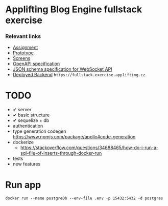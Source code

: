 # Applifting Blog Engine fullstack exercise

### Relevant links

- [Assignment](https://github.com/Applifting/fullstack-exercise/blob/master/assignment.md)
- [Prototype](https://www.figma.com/proto/VagZOrr3TjTAxGCpCUTSrO/Applifting-%7C-Full-Stack-Cvi%C4%8Den%C3%AD?node-id=2%3A3&viewport=148%2C245%2C0.12103988230228424&scaling=min-zoom)
- [Screens](https://www.figma.com/file/VagZOrr3TjTAxGCpCUTSrO/Applifting-|-Full-Stack-Cvičení)
- [OpenAPI specification](https://github.com/Applifting/fullstack-exercise/blob/master/api.yml)
- [JSON schema specification for WebSocket API](https://github.com/Applifting/fullstack-exercise/blob/master/ws.json)
- [Deployed Backend](https://fullstack.exercise.applifting.cz) `https://fullstack.exercise.applifting.cz`

# TODO

- ✔ server
- ✔ basic structure
- ✔ sequelize + db
- authentication
- type generation codegen https://www.npmjs.com/package/apollo#code-generation
- dockerize
  - https://stackoverflow.com/questions/34688465/how-do-i-run-a-sql-file-of-inserts-through-docker-run
- tests
- new features

# Run app

`docker run --name postgreDb --env-file .env -p 15432:5432 -d postgres`